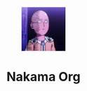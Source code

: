 
<div align="center">
  <img src="./assets/logo.png" alt="Nakama Logo" width="100" />
</div>

<h1 align="center">
  Nakama Org
</h1>